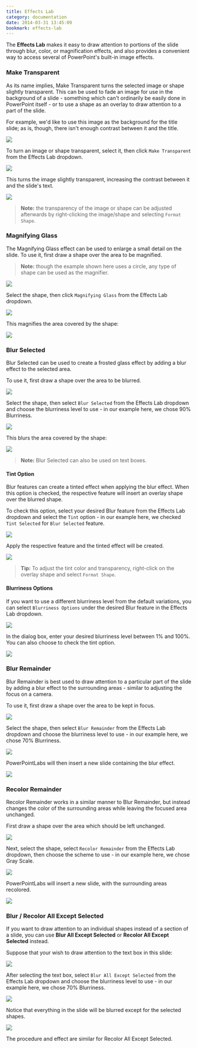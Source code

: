 ```yaml
---
title: Effects Lab
category: documentation
date: 2014-03-31 13:45:09
bookmark: effects-lab
---
```


The **Effects Lab** makes it easy to draw attention to portions of the slide through blur, color, or magnification effects, and also provides a convenient way to access several of PowerPoint's built-in image effects.

### Make Transparent

As its name implies, Make Transparent turns the selected image or shape slightly transparent. This can be used to fade an image for use in the background of a slide - something which can't ordinarily be easily done in PowerPoint itself - or to use a shape as an overlay to draw attention to a part of the slide.

For example, we'd like to use this image as the background for the title slide; as is, though, there isn't enough contrast between it and the title.

<img class="box-shadow" src="./img/docs/effects-lab-1.png">

To turn an image or shape transparent, select it, then click `Make Transparent` from the Effects Lab dropdown.

<img class="box-shadow" src="./img/docs/effects-lab-2.png">

This turns the image slightly transparent, increasing the contrast between it and the slide's text.

<img class="box-shadow" src="./img/docs/effects-lab-3.png">

> **Note:** the transparency of the image or shape can be adjusted afterwards by right-clicking the image/shape and selecting `Format Shape`.

### Magnifying Glass

The Magnifying Glass effect can be used to enlarge a small detail on the slide. To use it, first draw a shape over the area to be magnified.

> **Note:** though the example shown here uses a circle, any type of shape can be used as the magnifier.

<img class="box-shadow" src="./img/docs/effects-lab-4.png">

Select the shape, then click `Magnifying Glass` from the Effects Lab dropdown.

<img class="box-shadow" src="./img/docs/effects-lab-5.png">

This magnifies the area covered by the shape:

<img class="box-shadow" src="./img/docs/effects-lab-6.png">


### Blur Selected

Blur Selected can be used to create a frosted glass effect by adding a blur effect to the selected area.

To use it, first draw a shape over the area to be blurred.

<img class="box-shadow" src="./img/docs/effects-lab-15.png">

Select the shape, then select `Blur Selected` from the Effects Lab dropdown and choose the blurriness level to use - in our example here, we chose 90% Blurriness.

<img class="box-shadow" src="./img/docs/effects-lab-16.png">

This blurs the area covered by the shape:

<img class="box-shadow" src="./img/docs/effects-lab-17.png">

> **Note:** Blur Selected can also be used on text boxes.

#### Tint Option

Blur features can create a tinted effect when applying the blur effect. When this option is checked, the respective feature will insert an overlay shape over the blurred shape.

To check this option, select your desired Blur feature from the Effects Lab dropdown and select the `Tint` option - in our example here, we checked `Tint Selected` for `Blur Selected` feature.

<img class="box-shadow" src="./img/docs/effects-lab-18.png">

Apply the respective feature and the tinted effect will be created.

<img class="box-shadow" src="./img/docs/effects-lab-19.png">

> **Tip:** To adjust the tint color and transparency, right-click on the overlay shape and select `Format Shape`.

#### Blurriness Options

If you want to use a different blurriness level from the default variations, you can select `Blurriness Options` under the desired Blur feature in the Effects Lab dropdown.

<img class="box-shadow" src="./img/docs/effects-lab-20.png">

In the dialog box, enter your desired blurriness level between 1% and 100%. You can also choose to check the tint option.

<img class="box-shadow" src="./img/docs/effects-lab-21.png">


### Blur Remainder

Blur Remainder is best used to draw attention to a particular part of the slide by adding a blur effect to the surrounding areas - similar to adjusting the focus on a camera.

To use it, first draw a shape over the area to be kept in focus.

<img class="box-shadow" src="./img/docs/effects-lab-7.png">

Select the shape, then select `Blur Remainder` from the Effects Lab dropdown and choose the blurriness level to use - in our example here, we chose 70% Blurriness.

<img class="box-shadow" src="./img/docs/effects-lab-8.png">

PowerPointLabs will then insert a new slide containing the blur effect.

<img class="box-shadow" src="./img/docs/effects-lab-9.png">


### Recolor Remainder

Recolor Remainder works in a similar manner to Blur Remainder, but instead changes the color of the surrounding areas while leaving the focused area unchanged.

First draw a shape over the area which should be left unchanged.

<img class="box-shadow" src="./img/docs/effects-lab-7.png">

Next, select the shape, select `Recolor Remainder` from the Effects Lab dropdown, then choose the scheme to use - in our example here, we chose Gray Scale.

<img class="box-shadow" src="./img/docs/effects-lab-10.png">

PowerPointLabs will insert a new slide, with the surrounding areas recolored.

<img class="box-shadow" src="./img/docs/effects-lab-11.png">


### Blur / Recolor All Except Selected

If you want to draw attention to an individual shapes instead of a section of a slide, you can use **Blur All Except Selected** or **Recolor All Except Selected** instead.

Suppose that your wish to draw attention to the text box in this slide:

<img class="box-shadow" src="./img/docs/effects-lab-13.png">

After selecting the text box, select `Blur All Except Selected` from the Effects Lab dropdown and choose the blurriness level to use - in our example here, we chose 70% Blurriness.

<img class="box-shadow" src="./img/docs/effects-lab-12.png">

Notice that everything in the slide will be blurred except for the selected shapes.

<img class="box-shadow" src="./img/docs/effects-lab-14.png">

The procedure and effect are similar for Recolor All Except Selected.
